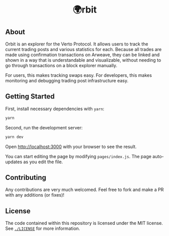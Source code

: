 <h1 align="center">🌍rbit</h1>

## About

Orbit is an explorer for the Verto Protocol. It allows users to track the current trading posts and various statistics for each. Because all trades are made using confirmation transactions on Arweave, they can be linked and shown in a way that is understandable and visualizable, without needing to go through transactions on a block explorer manually.

For users, this makes tracking swaps easy. For developers, this makes monitoring and debugging trading post infrastructure easy.

## Getting Started

First, install necessary dependencies with `yarn`:

```bash
yarn
```

Second, run the development server:

```bash
yarn dev
```

Open [http://localhost:3000](http://localhost:3000) with your browser to see the result.

You can start editing the page by modifying `pages/index.js`. The page auto-updates as you edit the file.

## Contributing

Any contributions are very much welcomed. Feel free to fork and make a PR with any additions (or fixes)!

## License

The code contained within this repository is licensed under the MIT license.
See [`./LICENSE`](../LICENSE) for more information.
